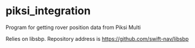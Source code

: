 # piksi_integration
Program for getting rover position data from Piksi Multi

Relies on libsbp. Repository address is https://github.com/swift-nav/libsbp
